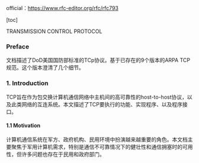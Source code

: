 official：https://www.rfc-editor.org/rfc/rfc793

[toc]

TRANSMISSION CONTROL PROTOCOL

### Preface

文档描述了DoD美国国防部标准的TCp协议。基于已存在的9个版本的ARPA TCP规范。这个版本澄清了几个细节。



### 1. Introduction

TCP旨在作为包交换计算机通信网络中主机间的高可靠性的host-to-host协议，以及此类网络的互连系统。本文描述了TCP要执行的功能、实现程序、以及程序接口。



#### 1.1 Motivation

计算机通信系统在军方、政府机构、民用环境中扮演越来越重要的角色。本文档主要聚焦于军用计算机需求，特别是通信不可靠情况下的健壮性和通信拥塞时的可用性，但许多问题也存在于民用和政府部门。

















